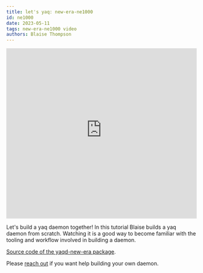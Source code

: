 ```yaml
---
title: let's yaq: new-era-ne1000
id: ne1000
date: 2023-05-11
tags: new-era-ne1000 video
authors: Blaise Thompson
---
```


<iframe width="100%" height="450" src="https://www.youtube-nocookie.com/embed/3G7bgBKsteI" frameborder="0" allow="accelerometer; clipboard-write; encrypted-media; gyroscope; picture-in-picture" allowfullscreen></iframe>

Let's build a yaq daemon together!
In this tutorial Blaise builds a yaq daemon from scratch.
Watching it is a good way to become familiar with the tooling and workflow involved in building a daemon.

[Source code of the yaqd-new-era package](https://gitlab.com/yaq/yaqd-new-era).

Please [reach out](https://yaq.fyi/contact/) if you want help building your own daemon.
